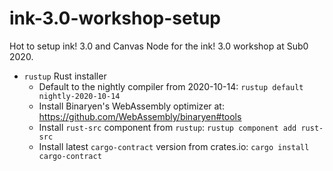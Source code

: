 # ink-3.0-workshop-setup
Hot to setup ink! 3.0 and Canvas Node for the ink! 3.0 workshop at Sub0 2020.

- `rustup` Rust installer
  - Default to the nightly compiler from 2020-10-14: `rustup default nightly-2020-10-14`
  - Install Binaryen's WebAssembly optimizer at: https://github.com/WebAssembly/binaryen#tools
  - Install `rust-src` component from `rustup`: `rustup component add rust-src`
  - Install latest `cargo-contract` version from crates.io: `cargo install cargo-contract`
